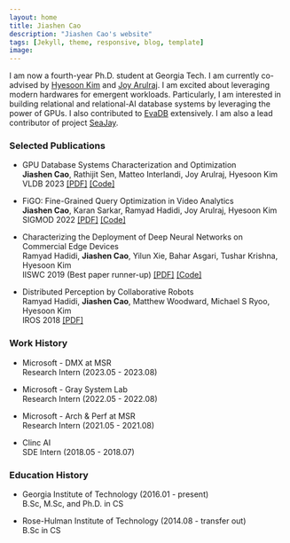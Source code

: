 ```yaml
---
layout: home
title: Jiashen Cao
description: "Jiashen Cao's website"
tags: [Jekyll, theme, responsive, blog, template]
image: 
---
```

I am now a fourth-year Ph.D. student at Georgia Tech. I am currently co-advised by [Hyesoon Kim](https://www.cc.gatech.edu/~hyesoon/)
and [Joy Arulraj](https://www.cc.gatech.edu/~jarulraj/). I am excited about leveraging modern hardwares for emergent workloads. Particularly, I am interested in building relational and relational-AI database systems by leveraging the power of GPUs. I also contributed to [EvaDB](https://github.com/georgia-tech-db/evadb) extensively. I am also a lead contributor of project [SeaJay]({{site.url}}/seajay/).

### Selected Publications

* GPU Database Systems Characterization and Optimization  
  **Jiashen Cao**, Rathijit Sen, Matteo Interlandi, Joy Arulraj, Hyesoon Kim  
  VLDB 2023 [[PDF]](https://www.vldb.org/pvldb/volumes/17/paper/GPU%20Database%20Systems%20Characterization%20and%20Optimization) [[Code]](https://github.com/jiashenC/gpudb-char-and-opt)  

* FiGO: Fine-Grained Query Optimization in Video Analytics  
  **Jiashen Cao**, Karan Sarkar, Ramyad Hadidi, Joy Arulraj, Hyesoon Kim  
  SIGMOD 2022 [[PDF]](https://dl.acm.org/doi/abs/10.1145/3514221.3517857) [[Code]](https://github.com/jiashenC/FiGO)  

* Characterizing the Deployment of Deep Neural Networks on Commercial Edge Devices  
  Ramyad Hadidi, **Jiashen Cao**, Yilun Xie, Bahar Asgari, Tushar Krishna, Hyesoon Kim  
  IISWC 2019 (Best paper runner-up) [[PDF]](https://ieeexplore.ieee.org/abstract/document/9041955) [[Code]](https://github.com/gthparch/edgeBench)  

* Distributed Perception by Collaborative Robots  
  Ramyad Hadidi, **Jiashen Cao**, Matthew Woodward, Michael S Ryoo, Hyesoon Kim  
  IROS 2018 [[PDF]](https://ieeexplore.ieee.org/abstract/document/8411096)  

### Work History

* Microsoft - DMX at MSR     
  Research Intern (2023.05 - 2023.08)  

* Microsoft - Gray System Lab  
  Research Intern (2022.05 - 2022.08)  

* Microsoft - Arch & Perf at MSR  
  Research Intern (2021.05 - 2021.08)  

* Clinc AI  
  SDE Intern (2018.05 - 2018.07)  

### Education History

* Georgia Institute of Technology (2016.01 - present)  
  B.Sc, M.Sc, and Ph.D. in CS  

* Rose-Hulman Institute of Technology (2014.08 - transfer out)  
  B.Sc in CS  